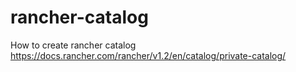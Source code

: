 # rancher-catalog

How to create rancher catalog
https://docs.rancher.com/rancher/v1.2/en/catalog/private-catalog/